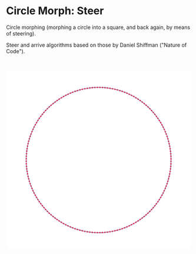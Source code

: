 # Circle Morph: Steer #

Circle morphing (morphing a circle into a square, and back again, by means of steering).

Steer and arrive algorithms based on those by Daniel Shiffman ("Nature of Code").

</br>
<p align="center">
 <img src="gif/animation.gif" width="500px"/>
</p>
